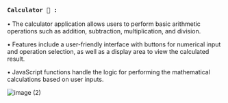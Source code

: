 ### `Calculator 💫 :`

• The calculator application allows users to perform basic arithmetic operations such as addition, subtraction, multiplication, and division.

• Features include a user-friendly interface with buttons for numerical input and operation selection, as well as a display area to view the calculated result.

• JavaScript functions handle the logic for performing the mathematical calculations based on user inputs.


![image (2)](https://github.com/kaushikvaniya/Front-End-Projects/assets/141440190/6539071a-431a-4fd6-b67a-4246235cd39e)




